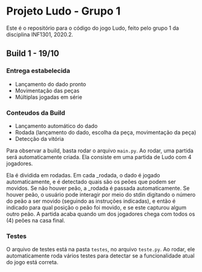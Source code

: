 # Projeto Ludo - Grupo 1
Este é o repositório para o código do jogo Ludo, 
feito pelo grupo 1 da disciplina INF1301, 2020.2.

## Build 1 - 19/10
### Entrega estabelecida
* Lançamento do dado pronto
* Movimentação das peças
* Múltiplas jogadas em série

### Conteudos da Build
* Lançamento automático do dado
* Rodada (lançamento do dado, escolha da peça, movimentação da peça)
* Detecção da vitória

Para observar a build, basta rodar o arquivo `main.py`. Ao rodar, uma partida será
automaticamente criada. Ela consiste em uma partida de Ludo com 4 jogadores.

Ela é dividida em rodadas. Em cada _rodada, o dado é jogado automaticamente, e é detectado
quais são os peões que podem ser movidos. Se não houver peão, a _rodada é passada automaticamente.
Se houver peão, o usuário pode interagir por meio do stdin digitando o número do peão a ser movido
(seguindo as instruções indicadas), e então é indicado para qual posição o peão foi movido, e se
este capturou algum outro peão. A partida acaba quando um dos jogadores chega com todos os (4) peões na casa final.

### Testes
O arquivo de testes está na pasta `testes`, no arquivo `teste.py`. Ao rodar, ele automaticamente
roda vários testes para detectar se a funcionalidade atual do jogo está correta.
